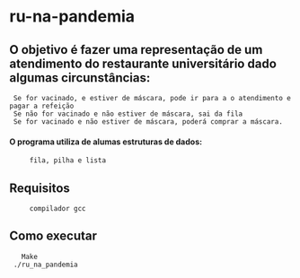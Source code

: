 # ru-na-pandemia

## O objetivo é fazer uma representação de um atendimento do restaurante universitário dado algumas circunstâncias:

     Se for vacinado, e estiver de máscara, pode ir para a o atendimento e pagar a refeição
     Se não for vacinado e não estiver de máscara, sai da fila 
     Se for vacinado e não estiver de máscara, poderá comprar a máscara. 

#### O programa utiliza de alumas estruturas de dados:
         fila, pilha e lista

## Requisitos
         compilador gcc
## Como executar
       Make
     ./ru_na_pandemia
  

